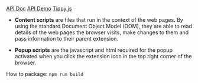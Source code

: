 [API Doc](https://dandelion.eu/docs/api/datatxt/nex/v1/)
[API Demo](https://dandelion.eu/semantic-text/entity-extraction-demo/)
[Tippy.js](https://atomiks.github.io/tippyjs/)

- **Content scripts** are files that run in the context of the web pages. By using the standard Document Object Model (DOM), they are able to read details of the web pages the browser visits, make changes to them and pass information to their parent extension.

- **Popup scripts** are the javascript and html required for the popup activated when you click the extension icon in the top right corner of the browser.

How to package: ```npm run build```

